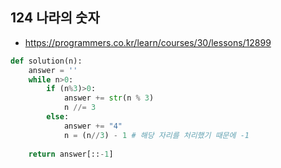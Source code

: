 ## 124 나라의 숫자

- https://programmers.co.kr/learn/courses/30/lessons/12899

~~~python
def solution(n):
    answer = ''
    while n>0:
        if (n%3)>0:
            answer += str(n % 3)
            n //= 3
        else:
            answer += "4"
            n = (n//3) - 1 # 해당 자리를 처리했기 때문에 -1
            
    return answer[::-1]
~~~

